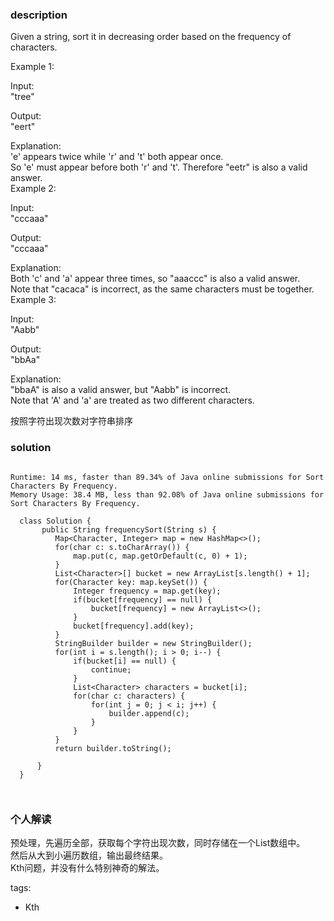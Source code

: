 ### description    
  Given a string, sort it in decreasing order based on the frequency of characters.  
    
  Example 1:  
    
  Input:  
  "tree"  
    
  Output:  
  "eert"  
    
  Explanation:  
  'e' appears twice while 'r' and 't' both appear once.  
  So 'e' must appear before both 'r' and 't'. Therefore "eetr" is also a valid answer.  
  Example 2:  
    
  Input:  
  "cccaaa"  
    
  Output:  
  "cccaaa"  
    
  Explanation:  
  Both 'c' and 'a' appear three times, so "aaaccc" is also a valid answer.  
  Note that "cacaca" is incorrect, as the same characters must be together.  
  Example 3:  
    
  Input:  
  "Aabb"  
    
  Output:  
  "bbAa"  
    
  Explanation:  
  "bbaA" is also a valid answer, but "Aabb" is incorrect.  
  Note that 'A' and 'a' are treated as two different characters.  
    
  按照字符出现次数对字符串排序  
### solution    
```    
  
Runtime: 14 ms, faster than 89.34% of Java online submissions for Sort Characters By Frequency.  
Memory Usage: 38.4 MB, less than 92.08% of Java online submissions for Sort Characters By Frequency.  
    
  class Solution {  
       public String frequencySort(String s) {  
          Map<Character, Integer> map = new HashMap<>();  
          for(char c: s.toCharArray()) {  
              map.put(c, map.getOrDefault(c, 0) + 1);  
          }  
          List<Character>[] bucket = new ArrayList[s.length() + 1];  
          for(Character key: map.keySet()) {  
              Integer frequency = map.get(key);  
              if(bucket[frequency] == null) {  
                  bucket[frequency] = new ArrayList<>();  
              }  
              bucket[frequency].add(key);  
          }  
          StringBuilder builder = new StringBuilder();  
          for(int i = s.length(); i > 0; i--) {  
              if(bucket[i] == null) {  
                  continue;  
              }  
              List<Character> characters = bucket[i];  
              for(char c: characters) {  
                  for(int j = 0; j < i; j++) {  
                      builder.append(c);  
                  }  
              }  
          }  
          return builder.toString();  
            
      }  
  }  
    
    
```    
    
### 个人解读    
  预处理，先遍历全部，获取每个字符出现次数，同时存储在一个List数组中。  
  然后从大到小遍历数组，输出最终结果。  
  Kth问题，并没有什么特别神奇的解法。  
    
tags:    
  -  Kth    
